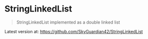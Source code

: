# StringLinkedList
> StringLinkedList implemented as a double linked list

Latest version at: https://github.com/SkyGuardian42/StringLinkedList
